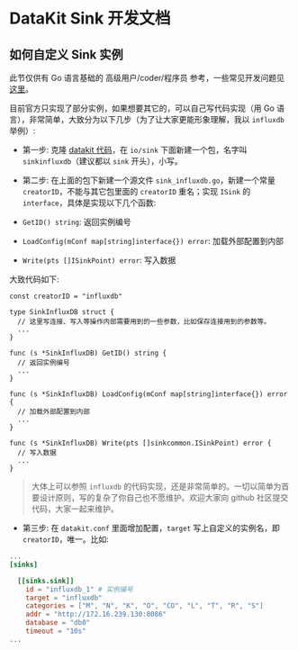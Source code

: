 # DataKit Sink 开发文档

## 如何自定义 Sink 实例

此节仅供有 Go 语言基础的 高级用户/coder/程序员 参考，一些常见开发问题见 [这里](https://www.yuque.com/dataflux/datakit/development)。

目前官方只实现了部分实例，如果想要其它的，可以自己写代码实现（用 Go 语言），非常简单，大致分为以下几步（为了让大家更能形象理解，我以 `influxdb` 举例）:

- 第一步: 克隆 [datakit 代码](https://github.com/DataFlux-cn/datakit)，在 `io/sink` 下面新建一个包，名字叫 `sinkinfluxdb`（建议都以 `sink` 开头），小写。

- 第二步: 在上面的包下新建一个源文件 `sink_influxdb.go`，新建一个常量 `creatorID`，不能与其它包里面的 `creatorID` 重名；实现 `ISink` 的 `interface`，具体是实现以下几个函数:

- `GetID() string`: 返回实例编号
- `LoadConfig(mConf map[string]interface{}) error`: 加载外部配置到内部
- `Write(pts []ISinkPoint) error`: 写入数据

大致代码如下:

```golang
const creatorID = "influxdb"

type SinkInfluxDB struct {
  // 这里写连接、写入等操作内部需要用到的一些参数，比如保存连接用到的参数等。
  ...
}

func (s *SinkInfluxDB) GetID() string {
  // 返回实例编号
  ...
}

func (s *SinkInfluxDB) LoadConfig(mConf map[string]interface{}) error {
  // 加载外部配置到内部
  ...
}

func (s *SinkInfluxDB) Write(pts []sinkcommon.ISinkPoint) error {
  // 写入数据
  ...
}
```

> 大体上可以参照 `influxdb` 的代码实现，还是非常简单的。一切以简单为首要设计原则，写的复杂了你自己也不愿维护。欢迎大家向 github 社区提交代码，大家一起来维护。


- 第三步: 在 `datakit.conf` 里面增加配置，`target` 写上自定义的实例名，即 `creatorID`，唯一。比如:

```conf
...
[sinks]

  [[sinks.sink]]
    id = "influxdb_1" # 实例编号
    target = "influxdb"
    categories = ["M", "N", "K", "O", "CO", "L", "T", "R", "S"]
    addr = "http://172.16.239.130:8086"
    database = "db0"
    timeout = "10s"
...
```
